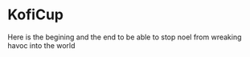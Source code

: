# KofiCup

Here is the begining and the end to be able to stop noel from wreaking havoc into the world
